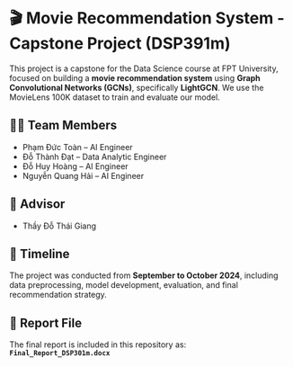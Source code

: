 # 🎬 Movie Recommendation System - Capstone Project (DSP391m)

This project is a capstone for the Data Science course at FPT University, focused on building a **movie recommendation system** using **Graph Convolutional Networks (GCNs)**, specifically **LightGCN**. We use the MovieLens 100K dataset to train and evaluate our model.

## 👨‍💻 Team Members
- Phạm Đức Toàn – AI Engineer
- Đỗ Thành Đạt – Data Analytic Engineer
- Đỗ Huy Hoàng – AI Engineer
- Nguyễn Quang Hải – AI Engineer

## 🧠 Advisor
- Thầy Đỗ Thái Giang

## 📆 Timeline
The project was conducted from **September to October 2024**, including data preprocessing, model development, evaluation, and final recommendation strategy.

## 📂 Report File
The final report is included in this repository as:  
**`Final_Report_DSP301m.docx`**
